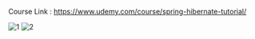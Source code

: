 Course Link : https://www.udemy.com/course/spring-hibernate-tutorial/


![1](https://user-images.githubusercontent.com/47748059/116191343-6cc23a80-a72c-11eb-9f9d-6eb58c6433f8.png)
![2](https://user-images.githubusercontent.com/47748059/116191348-7055c180-a72c-11eb-8f1d-323008c37499.png)
